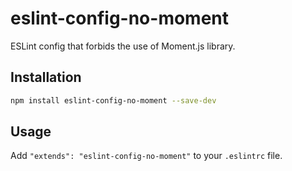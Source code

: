 # eslint-config-no-moment

ESLint config that forbids the use of Moment.js library.

## Installation

```sh
npm install eslint-config-no-moment --save-dev
```

## Usage

Add `"extends": "eslint-config-no-moment"` to your `.eslintrc` file.
